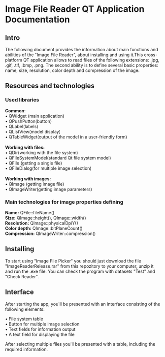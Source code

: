 # Image File Reader QT Application Documentation
## Intro
The following document provides the information about main functions and abilities of the "Image File Reader", about installing and using it.This cross-platform QT application allows to read files of the following extensions: .jpg, .gif, .tif, .bmp, .png. The second ability is to define several basic properties: name, size, resolution, color depth and compression of the image.

## Resources and technologies
### Used libraries

**Common:** \
• QWidget (main application) \
• QPushPutton(button) \
• QLabel(labels) \
• QListView(model display) \
• QTableWidget(output of the model in a user-friendly form) \
\
**Working with files:** \
• QDir(working with the file system) \
• QFileSystemModel(standard Qt file system model) \
• QFile (getting a single file) \
• QFileDialog(for multiple image selection) \
\
**Working with images:** \
• QImage (getting image file) \
• QImageWriter(getting image parameters) 
### Main technologies for image properties defining

**Name:** QFile::fileName()  
**Size:** QImage::height(), QImage::width()\
**Resolution:** QImage::physicalDpiY()\
**Color depth:** QImage::bitPlaneCount()\
**Compression:** QImageWriter::compression()

## Installing
To start using "Image File Picker" you should just download the file "ImageReaderRelease.rar" from this repozitory to your computer, unzip it and run the .exe file. You can check the program with datasets "Test" and "Check Reader".

## Interface
After starting the app, you'll be presented with an interface consisting of the following elements:

• File system table\
• Button for multiple image selection\
• Text fields for information output\
• A text field for displaying the file 

After selecting multiple files  you'll be presented with a table, including the required information.
